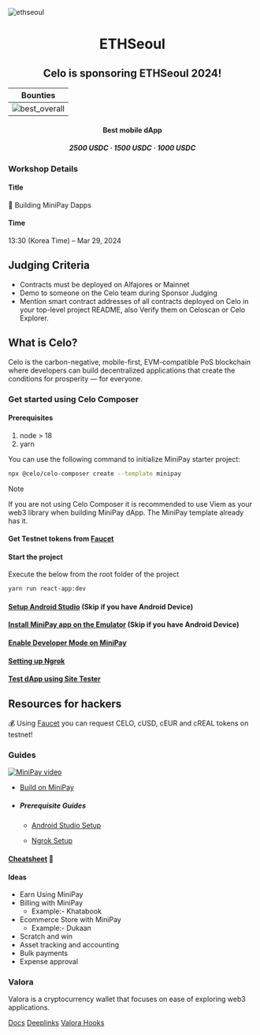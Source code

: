 ![ethseoul](./ethseoul/images/710.webp)

<p align="center">

<h1 align="center">ETHSeoul</h1>

<h2 align="center">Celo is sponsoring ETHSeoul 2024!</h2>

|                    Bounties                     |
| :---------------------------------------------: |
| ![best_overall](./ethseoul/images/bounties.png) |

<h4 align="center">Best mobile dApp</h4>

<h5 align="center">2500 USDC · 1500 USDC · 1000 USDC</h5>

### Workshop Details

#### Title

📲 Building MiniPay Dapps

#### Time

13:30 (Korea Time) – Mar 29, 2024

## Judging Criteria

-   Contracts must be deployed on Alfajores or Mainnet
-   Demo to someone on the Celo team during Sponsor Judging
-   Mention smart contract addresses of all contracts deployed on Celo in your top-level project README, also Verify them on Celoscan or Celo Explorer.

## What is Celo?

Celo is the carbon-negative, mobile-first, EVM-compatible PoS blockchain where developers can build decentralized applications that create the conditions for prosperity — for everyone.

### Get started using Celo Composer

#### Prerequisites

1. node > 18
2. yarn

You can use the following command to initialize MiniPay starter project:

```bash
npx @celo/celo-composer create --template minipay
```

> [!NOTE]  
> If you are not using Celo Composer it is recommended to use Viem as your web3 library when building MiniPay dApp. The MiniPay template already has it.

#### Get Testnet tokens from [Faucet](https://faucet.celo.org/alfajores)

#### Start the project

Execute the below from the root folder of the project

```bash
yarn run react-app:dev
```

#### [Setup Android Studio](https://docs.celo.org/developer/build-on-minipay/prerequisites/android-studio-setup) (Skip if you have Android Device)

#### [Install MiniPay app on the Emulator](https://docs.celo.org/developer/build-on-minipay/overview#installing-minipay) (Skip if you have Android Device)

#### [Enable Developer Mode on MiniPay](https://docs.celo.org/developer/build-on-minipay/enabling-testnet)

#### [Setting up Ngrok](https://docs.celo.org/developer/build-on-minipay/prerequisites/ngrok-setup)

#### [Test dApp using Site Tester](https://docs.celo.org/developer/build-on-minipay/overview#test-your-dapp-inside-minipay)

## Resources for hackers

💰 Using [Faucet](https://faucet.celo.org/) you can request CELO, cUSD, cEUR and cREAL tokens on testnet!

### Guides

[![MiniPay video](https://img.youtube.com/vi/cNp5vhwZdao/0.jpg)](https://www.youtube.com/watch?v=cNp5vhwZdao)

-   [Build on MiniPay](https://docs.celo.org/developer/build-on-minipay/overview)

-   ##### Prerequisite Guides

    -   [Android Studio Setup](https://docs.celo.org/developer/build-on-minipay/prerequisites/android-studio-setup)

    -   [Ngrok Setup](https://docs.celo.org/developer/build-on-minipay/prerequisites/ngrok-setup)

#### [Cheatsheet](https://celoplatform.notion.site/MiniPay-Cheatsheet-60066f16d136421ab2ef19522ffe6200?pvs=74) 🤫

#### Ideas

-   Earn Using MiniPay
-   Billing with MiniPay
    -   Example:- Khatabook
-   Ecommerce Store with MiniPay
    -   Example:- Dukaan
-   Scratch and win
-   Asset tracking and accounting
-   Bulk payments
-   Expense approval

### Valora

Valora is a cryptocurrency wallet that focuses on ease of exploring web3 applications.

[Docs](https://docs.valora.xyz/)
[Deeplinks](https://docs.valora.xyz/connecting/deeplinks)
[Valora Hooks](https://docs.valora.xyz/hooks/)
